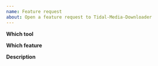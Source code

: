 ```yaml
---
name: Feature request
about: Open a feature request to Tidal-Media-Downloader
---
```

<!-- Please search for this issue in issues-page first. Avoid duplication. -->
<!-- Please read Wiki first. -->
<!-- https://github.com/yaronzz/Tidal-Media-Downloader/wiki -->

<!-- Title template:  "[FEATURE]xxxxxxxxxxxxx" -->
**Which tool**
<!-- tidal-gui or tidal-dl -->

**Which feature**
<!-- eg. Support IOS -->

**Description**
<!-- Please describe in detail. Screenshot-->
